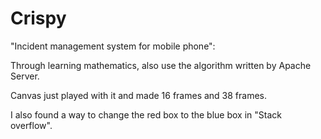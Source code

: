 # Crispy
"Incident management system for mobile phone":

Through learning mathematics, also use the algorithm written by Apache Server.

Canvas just played with it and made 16 frames and 38 frames.
 
I also found a way to change the red box to the blue box in "Stack overflow".
